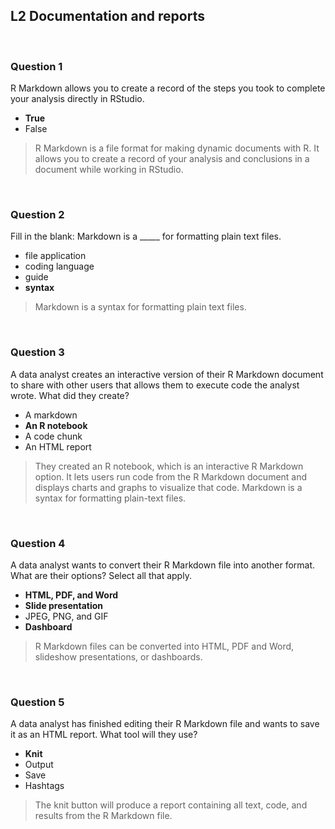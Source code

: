 ## L2 Documentation and reports

&nbsp;

### Question 1

R Markdown allows you to create a record of the steps you took to complete your analysis directly in RStudio.

* **True**
* False

> R Markdown is a file format for making dynamic documents with R. It allows you to create a record of your analysis and conclusions in a document while working in RStudio. 

&nbsp;

### Question 2

Fill in the blank: Markdown is a _____ for formatting plain text files.

* file application
* coding language
* guide
* **syntax**

> Markdown is a syntax for formatting plain text files.

&nbsp;

### Question 3

A data analyst creates an interactive version of their R Markdown document to share with other users that allows them to execute code the analyst wrote. What did they create?

* A markdown
* **An R notebook**
* A code chunk
* An HTML report

> They created an R notebook, which is an interactive R Markdown option. It lets users run code from the R Markdown document and displays charts and graphs to visualize that code. Markdown is a syntax for formatting plain-text files. 

&nbsp;

### Question 4

A data analyst wants to convert their R Markdown file into another format. What are their options? Select all that apply.

* **HTML, PDF, and Word**
* **Slide presentation**
* JPEG, PNG, and GIF
* **Dashboard**

> R Markdown files can be converted into HTML, PDF and Word, slideshow presentations, or dashboards.

&nbsp;

### Question 5

A data analyst has finished editing their R Markdown file and wants to save it as an HTML report. What tool will they use?

* **Knit**
* Output
* Save
* Hashtags

> The knit button will produce a report containing all text, code, and results from the R Markdown file. 